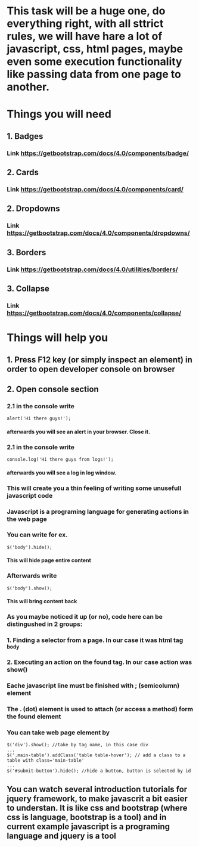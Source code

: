 # This task will be a huge one, do everything right, with all sttrict rules, we will have hare a lot of javascript, css, html pages, maybe even some execution functionality like passing data from one page to another.


# Things you will need
## 1. Badges
### Link https://getbootstrap.com/docs/4.0/components/badge/


## 2. Cards
### Link https://getbootstrap.com/docs/4.0/components/card/


## 2. Dropdowns
### Link https://getbootstrap.com/docs/4.0/components/dropdowns/


## 3. Borders
### Link https://getbootstrap.com/docs/4.0/utilities/borders/


## 3. Collapse
### Link https://getbootstrap.com/docs/4.0/components/collapse/


# Things will help you
## 1. Press F12 key (or simply inspect an element) in order to open developer console on browser
## 2. Open console section
### 2.1 in the console write 
```
alert('Hi there guys!'); 
```
#### afterwards you will see an alert in your browser. Close it.
### 2.1 in the console write 
```
console.log('Hi there guys from logs!'); 
```
#### afterwards you will see a log in log window.
### This will create you a thin feeling of writing some unusefull javascript code
### Javascript is a programing language for generating actions in the web page
### You can write for ex.
```
$('body').hide();
```
#### This will hide page entire content
### Afterwards write
```
$('body').show();
```
#### This will bring content back

### As you maybe noticed it up (or no), code here can be distingushed in 2 groups:
### 1. Finding a selector from a page. In our case it was html tag `body`
### 2. Executing an action on the found tag. In our case action was show()

### Eache javascript line must be finished with ; (semicolumn) element
### The . (dot) element is used to attach (or access a method) form the found element
### You can take web page element by 
```
$('div').show(); //take by tag name, in this case div
...
$('.main-table').addClass('table table-hover'); // add a class to a table with class='main-table'
...
$('#submit-button').hide(); //hide a button, button is selected by id
```

## You can watch several introduction tutorials for jquery framework, to make javascrit a bit easier to understan. It is like css and bootstrap (where css is language, bootstrap is a tool) and in current example javascript is a programing language and jquery is a tool











